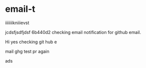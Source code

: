 
# email-t


iiiiiiikniiievst




jcdsfjsdfjdsf
6b440d2
checking email notification for github email.

Hi yes
checking git hub e



mail 
ghg
test pr again

ads

